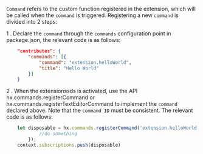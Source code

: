 `Command` refers to the custom function registered in the extension, which will be called when the `command` is triggered. Registering a new `command` is divided into 2 steps:

1 . Declare the `command` through the `commands` configuration  point in package.json, the relevant code is as follows:

```json
    "contributes": {
		"commands": [{
			"command": "extension.helloWorld",
			"title": "Hello World"
		}]
    }
```

2 . When the extensionssds is activated, use the API hx.commands.registerCommand or hx.commands.registerTextEditorCommand to implement the `command` declared above. Note that the `command ID` must be consistent. The relevant code is as follows:

```javascript
    let disposable = hx.commands.registerCommand('extension.helloWorld', () => {
            //do something
        });
    context.subscriptions.push(disposable)
```
